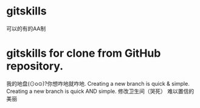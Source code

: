 # gitskills
可以的有的AA制
# gitskills for clone from GitHub repository.
我的地盘(⊙o⊙)?你想咋地就咋地.
Creating a new branch is quick & simple.
Creating a new branch is quick AND simple.
修改卫生间（哭死）
难以置信的美丽
